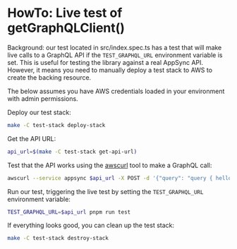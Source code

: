 # HowTo: Live test of getGraphQLClient()

Background: our test located in src/index.spec.ts has a test that will make live calls to a GraphQL API if the `TEST_GRAPHQL_URL` environment variable is set. This is useful for testing the library against a real AppSync API. However, it means you need to manually deploy a test stack to AWS to create the backing resource.

The below assumes you have AWS credentials loaded in your environment with admin permissions.

Deploy our test stack:

```sh
make -C test-stack deploy-stack
```

Get the API URL:

```sh
api_url=$(make -C test-stack get-api-url)
```

Test that the API works using the [awscurl](https://github.com/okigan/awscurl) tool to make a GraphQL call:

```sh
awscurl --service appsync $api_url -X POST -d '{"query": "query { hello }"}'
```

Run our test, triggering the live test by setting the `TEST_GRAPHQL_URL` environment variable:

```sh
TEST_GRAPHQL_URL=$api_url pnpm run test
```

If everything looks good, you can clean up the test stack:

```sh
make -C test-stack destroy-stack
```
